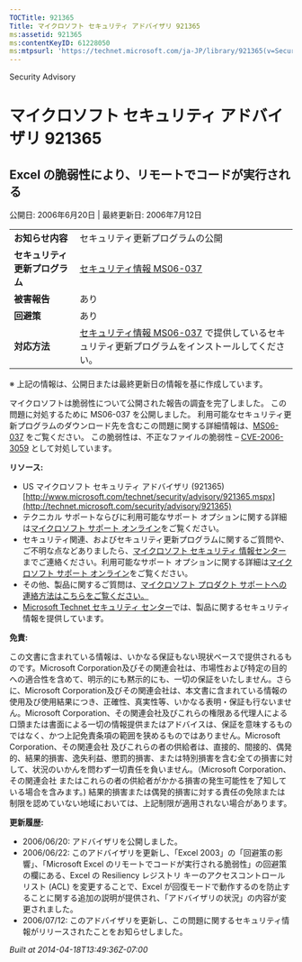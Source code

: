 ```yaml
---
TOCTitle: 921365
Title: マイクロソフト セキュリティ アドバイザリ 921365
ms:assetid: 921365
ms:contentKeyID: 61228050
ms:mtpsurl: 'https://technet.microsoft.com/ja-JP/library/921365(v=Security.10)'
---
```


Security Advisory

マイクロソフト セキュリティ アドバイザリ 921365
===============================================

Excel の脆弱性により、リモートでコードが実行される
--------------------------------------------------

公開日: 2006年6月20日 | 最終更新日: 2006年7月12日

|                                |                                                                                                                                                           |
|--------------------------------|-----------------------------------------------------------------------------------------------------------------------------------------------------------|
| **お知らせ内容**               | セキュリティ更新プログラムの公開                                                                                                                          |
| **セキュリティ更新プログラム** | [セキュリティ情報 MS06-037](http://technet.microsoft.com/security/bulletin/ms06-037)                                                                      |
| **被害報告**                   | あり                                                                                                                                                      |
| **回避策**                     | あり                                                                                                                                                      |
| **対応方法**                   | [セキュリティ情報 MS06-037](http://technet.microsoft.com/security/bulletin/ms06-037) で提供しているセキュリティ更新プログラムをインストールしてください。 |

※ 上記の情報は、公開日または最終更新日の情報を基に作成しています。

マイクロソフトは脆弱性について公開された報告の調査を完了しました。 この問題に対処するために MS06-037 を公開しました。 利用可能なセキュリティ更新プログラムのダウンロード先を含むこの問題に関する詳細情報は、[MS06-037](http://technet.microsoft.com/security/bulletin/ms06-037) をご覧ください。 この脆弱性は、不正なファイルの脆弱性 – [CVE-2006-3059](http://www.cve.mitre.org/cgi-bin/cvename.cgi?name=cve-2006-3059) として対処しています。

**リソース:**

-   US マイクロソフト セキュリティ アドバイザリ (921365)
    [http://www.microsoft.com/technet/security/advisory/921365.mspx](http://technet.microsoft.com/security/advisory/921365)
-   テクニカル サポートならびに利用可能なサポート オプションに関する詳細は[マイクロソフト サポート オンライン](http://support.microsoft.com/)をご覧ください。
-   セキュリティ関連、およびセキュリティ更新プログラムに関するご質問や、ご不明な点などありましたら、[マイクロソフト セキュリティ 情報センター](http://www.microsoft.com/japan/security/sicinfo.mspx)までご連絡ください。利用可能なサポート オプションに関する詳細は[マイクロソフト サポート オンライン](http://support.microsoft.com/)をご覧ください。
-   その他、製品に関するご質問は、[マイクロソフト プロダクト サポートへの連絡方法はこちらをご覧ください。](http://support.microsoft.com/select/?target=assistance)
-   [Microsoft Technet セキュリティ センター](http://technet.microsoft.com/ja-jp/security/default.aspx)では、製品に関するセキュリティ情報を提供しています。

**免責:**

この文書に含まれている情報は、いかなる保証もない現状ベースで提供されるものです。Microsoft Corporation及びその関連会社は、市場性および特定の目的への適合性を含めて、明示的にも黙示的にも、一切の保証をいたしません。さらに、Microsoft Corporation及びその関連会社は、本文書に含まれている情報の使用及び使用結果につき、正確性、真実性等、いかなる表明・保証も行ないません。Microsoft Corporation、その関連会社及びこれらの権限ある代理人による口頭または書面による一切の情報提供またはアドバイスは、保証を意味するものではなく、かつ上記免責条項の範囲を狭めるものではありません。Microsoft Corporation、その関連会社 及びこれらの者の供給者は、直接的、間接的、偶発的、結果的損害、逸失利益、懲罰的損害、または特別損害を含む全ての損害に対して、状況のいかんを問わず一切責任を負いません。（Microsoft Corporation、その関連会社 またはこれらの者の供給者がかかる損害の発生可能性を了知している場合を含みます。) 結果的損害または偶発的損害に対する責任の免除または制限を認めていない地域においては、上記制限が適用されない場合があります。

**更新履歴:**

-   2006/06/20: アドバイザリを公開しました。
-   2006/06/22: このアドバイザリを更新し、「Excel 2003」の「回避策の影響」、「Microsoft Excel のリモートでコードが実行される脆弱性」の回避策の欄にある、Excel の Resiliency レジストリ キーのアクセスコントロールリスト (ACL) を変更することで、Excel が回復モードで動作するのを防止することに関する追加の説明が提供され、「アドバイザリの状況」の内容が変更されました。
-   2006/07/12: このアドバイザリを更新し、この問題に関するセキュリティ情報がリリースされたことをお知らせしました。

*Built at 2014-04-18T13:49:36Z-07:00*
